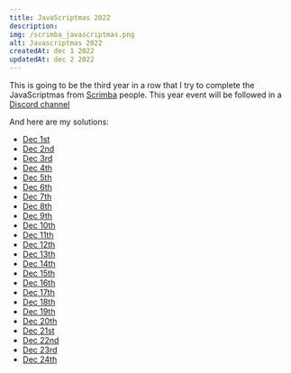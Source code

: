 ```yaml
---
title: JavaScriptmas 2022
description:
img: /scrimba_javascriptmas.png
alt: Javascriptmas 2022
createdAt: dec 1 2022
updatedAt: dec 2 2022
---
```


This is going to be the third year in a row that I try to complete the JavaScriptmas from [Scrimba](https://scrimba.com) people. This year event will be followed in a [Discord channel](https://discord.com/channels/684009642984341525/1044930017211207701)

And here are my solutions:

-   [Dec 1st](https://scrimba.com/scrim/coc8c453f9e7ebaa612de65a6)
-   [Dec 2nd](https://scrimba.com/scrim/co671425895c0d519294c6ada)
-   [Dec 3rd](https://scrimba.com/scrim/codb443b2af7551ed37350474)
-   [Dec 4th](https://scrimba.com/scrim/co4744fcead514da2eabf5670)
-   [Dec 5th](https://scrimba.com/scrim/cob914563b319044b923752ec)
-   [Dec 6th](https://scrimba.com/scrim/co8db4bab82f1286a2d796d94)
-   [Dec 7th](https://scrimba.com/scrim/co7c34af5beb8135e1dd68cd6)
-   [Dec 8th](https://scrimba.com/scrim/co0574fd3b41d5dfb8d626202)
-   [Dec 9th](https://scrimba.com/scrim/codda4ee5a82d44ae6429cfae)
-   [Dec 10th](https://scrimba.com/scrim/co1ae471eabe06e19ed6d92bf)
-   [Dec 11th](https://scrimba.com/scrim/co2134183ad499daaeeec0afe)
-   [Dec 12th]()
-   [Dec 13th]()
-   [Dec 14th]()
-   [Dec 15th]()
-   [Dec 16th]()
-   [Dec 17th]()
-   [Dec 18th]()
-   [Dec 19th]()
-   [Dec 20th]()
-   [Dec 21st]()
-   [Dec 22nd]()
-   [Dec 23rd]()
-   [Dec 24th]()
